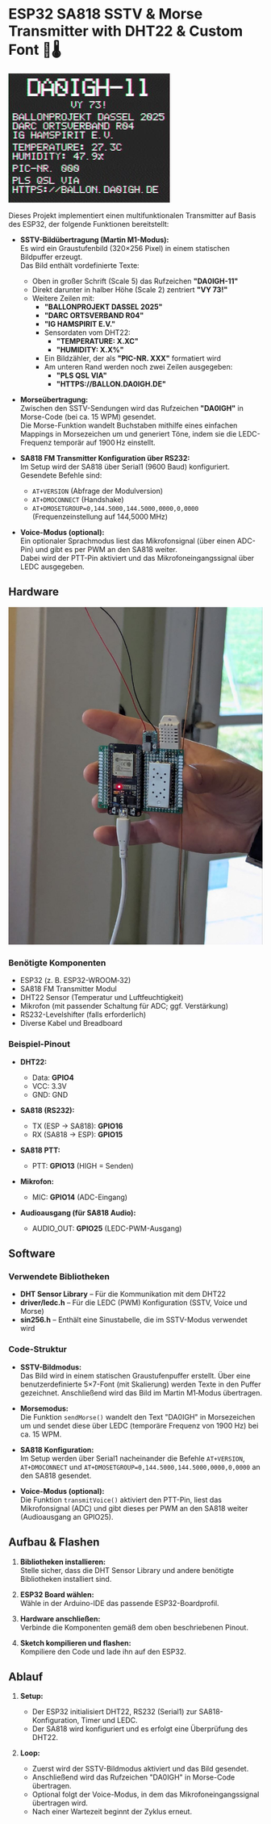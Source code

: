 # ESP32 SA818 SSTV & Morse Transmitter with DHT22 & Custom Font 📡🌡️
![Empfangens Bild des SSTV Senders](pics/sstv_m1_rx.jpg)

Dieses Projekt implementiert einen multifunktionalen Transmitter auf Basis des ESP32, der folgende Funktionen bereitstellt:

- **SSTV-Bildübertragung (Martin M1-Modus):**  
  Es wird ein Graustufenbild (320×256 Pixel) in einem statischen Bildpuffer erzeugt.  
  Das Bild enthält vordefinierte Texte:  
  - Oben in großer Schrift (Scale 5) das Rufzeichen **"DA0IGH-11"**  
  - Direkt darunter in halber Höhe (Scale 2) zentriert **"VY 73!"**  
  - Weitere Zeilen mit:
    - **"BALLONPROJEKT DASSEL 2025"**  
    - **"DARC ORTSVERBAND R04"**  
    - **"IG HAMSPIRIT E.V."**  
    - Sensordaten vom DHT22:
      - **"TEMPERATURE: X.XC"**
      - **"HUMIDITY: X.X%"**
    - Ein Bildzähler, der als **"PIC-NR. XXX"** formatiert wird  
    - Am unteren Rand werden noch zwei Zeilen ausgegeben:
      - **"PLS QSL VIA"**
      - **"HTTPS://BALLON.DA0IGH.DE"**

- **Morseübertragung:**  
  Zwischen den SSTV-Sendungen wird das Rufzeichen **"DA0IGH"** in Morse-Code (bei ca. 15 WPM) gesendet.  
  Die Morse-Funktion wandelt Buchstaben mithilfe eines einfachen Mappings in Morsezeichen um und generiert Töne, indem sie die LEDC-Frequenz temporär auf 1900 Hz einstellt.

- **SA818 FM Transmitter Konfiguration über RS232:**  
  Im Setup wird der SA818 über Serial1 (9600 Baud) konfiguriert. Gesendete Befehle sind:  
  - `AT+VERSION` (Abfrage der Modulversion)  
  - `AT+DMOCONNECT` (Handshake)  
  - `AT+DMOSETGROUP=0,144.5000,144.5000,0000,0,0000` (Frequenzeinstellung auf 144,5000 MHz)

- **Voice-Modus (optional):**  
  Ein optionaler Sprachmodus liest das Mikrofonsignal (über einen ADC-Pin) und gibt es per PWM an den SA818 weiter.  
  Dabei wird der PTT-Pin aktiviert und das Mikrofoneingangssignal über LEDC ausgegeben.

## Hardware
![Empfangens Bild des SSTV Senders](pics/photo_2025-03-14_19-50-54.jpg)
### Benötigte Komponenten

- ESP32 (z. B. ESP32-WROOM‑32)
- SA818 FM Transmitter Modul
- DHT22 Sensor (Temperatur und Luftfeuchtigkeit)
- Mikrofon (mit passender Schaltung für ADC; ggf. Verstärkung)
- RS232-Levelshifter (falls erforderlich)
- Diverse Kabel und Breadboard

### Beispiel-Pinout

- **DHT22:**  
  - Data: **GPIO4**  
  - VCC: 3.3V  
  - GND: GND

- **SA818 (RS232):**  
  - TX (ESP → SA818): **GPIO16**  
  - RX (SA818 → ESP): **GPIO15**

- **SA818 PTT:**  
  - PTT: **GPIO13** (HIGH = Senden)

- **Mikrofon:**  
  - MIC: **GPIO14** (ADC-Eingang)

- **Audioausgang (für SA818 Audio):**  
  - AUDIO_OUT: **GPIO25** (LEDC-PWM-Ausgang)

## Software

### Verwendete Bibliotheken

- **DHT Sensor Library** – Für die Kommunikation mit dem DHT22  
- **driver/ledc.h** – Für die LEDC (PWM) Konfiguration (SSTV, Voice und Morse)  
- **sin256.h** – Enthält eine Sinustabelle, die im SSTV-Modus verwendet wird

### Code-Struktur

- **SSTV-Bildmodus:**  
  Das Bild wird in einem statischen Graustufenpuffer erstellt. Über eine benutzerdefinierte 5×7-Font (mit Skalierung) werden Texte in den Puffer gezeichnet. Anschließend wird das Bild im Martin M1‑Modus übertragen.

- **Morsemodus:**  
  Die Funktion `sendMorse()` wandelt den Text "DA0IGH" in Morsezeichen um und sendet diese über LEDC (temporäre Frequenz von 1900 Hz) bei ca. 15 WPM.

- **SA818 Konfiguration:**  
  Im Setup werden über Serial1 nacheinander die Befehle `AT+VERSION`, `AT+DMOCONNECT` und `AT+DMOSETGROUP=0,144.5000,144.5000,0000,0,0000` an den SA818 gesendet.

- **Voice-Modus (optional):**  
  Die Funktion `transmitVoice()` aktiviert den PTT-Pin, liest das Mikrofonsignal (ADC) und gibt dieses per PWM an den SA818 weiter (Audioausgang an GPIO25).

## Aufbau & Flashen

1. **Bibliotheken installieren:**  
   Stelle sicher, dass die DHT Sensor Library und andere benötigte Bibliotheken installiert sind.

2. **ESP32 Board wählen:**  
   Wähle in der Arduino-IDE das passende ESP32-Boardprofil.

3. **Hardware anschließen:**  
   Verbinde die Komponenten gemäß dem oben beschriebenen Pinout.

4. **Sketch kompilieren und flashen:**  
   Kompiliere den Code und lade ihn auf den ESP32.

## Ablauf

1. **Setup:**  
   - Der ESP32 initialisiert DHT22, RS232 (Serial1) zur SA818-Konfiguration, Timer und LEDC.  
   - Der SA818 wird konfiguriert und es erfolgt eine Überprüfung des DHT22.
   
2. **Loop:**  
   - Zuerst wird der SSTV-Bildmodus aktiviert und das Bild gesendet.  
   - Anschließend wird das Rufzeichen "DA0IGH" in Morse-Code übertragen.  
   - Optional folgt der Voice-Modus, in dem das Mikrofoneingangssignal übertragen wird.
   - Nach einer Wartezeit beginnt der Zyklus erneut.
